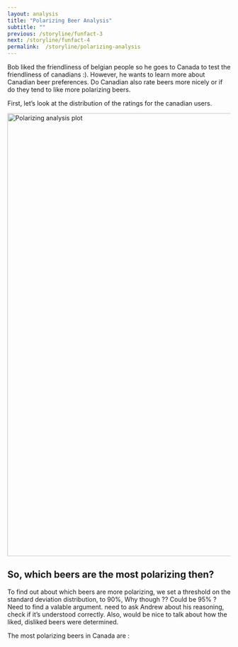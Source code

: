 ```yaml
---
layout: analysis
title: "Polarizing Beer Analysis"
subtitle: ""
previous: /storyline/funfact-3
next: /storyline/funfact-4
permalink:  /storyline/polarizing-analysis
---
```


Bob liked the friendliness of belgian people so he goes to Canada to test the friendliness of canadians :). However, he wants to learn more about Canadian beer preferences. Do Canadian also rate beers  more nicely or if do they tend to like more polarizing beers. 

First, let’s look at the distribution of the ratings for the canadian users.

<img alt="Polarizing analysis plot" src="{{'/assets/figures/canada_beer_distributions.svg' | relative_url}}" width="1000">

## So, which beers are the most polarizing then?

To find out about which beers are more polarizing, we set a threshold on the standard deviation distribution, to 90%, Why though ?? Could be 95% ? Need to find a valable argument.  need to ask Andrew about his reasoning, check if it’s understood correctly. Also, would be nice to talk about how the liked, disliked beers were determined. 

The most polarizing beers in Canada are :
